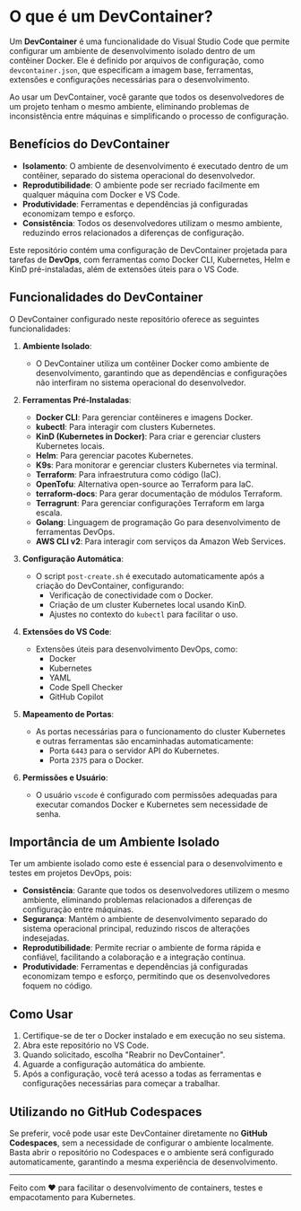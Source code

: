 # O que é um DevContainer?

Um **DevContainer** é uma funcionalidade do Visual Studio Code que permite configurar um ambiente de desenvolvimento isolado dentro de um contêiner Docker. Ele é definido por arquivos de configuração, como `devcontainer.json`, que especificam a imagem base, ferramentas, extensões e configurações necessárias para o desenvolvimento. 

Ao usar um DevContainer, você garante que todos os desenvolvedores de um projeto tenham o mesmo ambiente, eliminando problemas de inconsistência entre máquinas e simplificando o processo de configuração.

## Benefícios do DevContainer

- **Isolamento**: O ambiente de desenvolvimento é executado dentro de um contêiner, separado do sistema operacional do desenvolvedor.
- **Reprodutibilidade**: O ambiente pode ser recriado facilmente em qualquer máquina com Docker e VS Code.
- **Produtividade**: Ferramentas e dependências já configuradas economizam tempo e esforço.
- **Consistência**: Todos os desenvolvedores utilizam o mesmo ambiente, reduzindo erros relacionados a diferenças de configuração.

Este repositório contém uma configuração de DevContainer projetada para tarefas de **DevOps**, com ferramentas como Docker CLI, Kubernetes, Helm e KinD pré-instaladas, além de extensões úteis para o VS Code.

## Funcionalidades do DevContainer

O DevContainer configurado neste repositório oferece as seguintes funcionalidades:

1. **Ambiente Isolado**:
   - O DevContainer utiliza um contêiner Docker como ambiente de desenvolvimento, garantindo que as dependências e configurações não interfiram no sistema operacional do desenvolvedor.

2. **Ferramentas Pré-Instaladas**:
   - **Docker CLI**: Para gerenciar contêineres e imagens Docker.
   - **kubectl**: Para interagir com clusters Kubernetes.
   - **KinD (Kubernetes in Docker)**: Para criar e gerenciar clusters Kubernetes locais.
   - **Helm**: Para gerenciar pacotes Kubernetes.
   - **K9s**: Para monitorar e gerenciar clusters Kubernetes via terminal.
   - **Terraform**: Para infraestrutura como código (IaC).
   - **OpenTofu**: Alternativa open-source ao Terraform para IaC.
   - **terraform-docs**: Para gerar documentação de módulos Terraform.
   - **Terragrunt**: Para gerenciar configurações Terraform em larga escala.
   - **Golang**: Linguagem de programação Go para desenvolvimento de ferramentas DevOps.
   - **AWS CLI v2**: Para interagir com serviços da Amazon Web Services.

3. **Configuração Automática**:
   - O script `post-create.sh` é executado automaticamente após a criação do DevContainer, configurando:
     - Verificação de conectividade com o Docker.
     - Criação de um cluster Kubernetes local usando KinD.
     - Ajustes no contexto do `kubectl` para facilitar o uso.

4. **Extensões do VS Code**:
   - Extensões úteis para desenvolvimento DevOps, como:
     - Docker
     - Kubernetes
     - YAML
     - Code Spell Checker
     - GitHub Copilot

5. **Mapeamento de Portas**:
   - As portas necessárias para o funcionamento do cluster Kubernetes e outras ferramentas são encaminhadas automaticamente:
     - Porta `6443` para o servidor API do Kubernetes.
     - Porta `2375` para o Docker.

6. **Permissões e Usuário**:
   - O usuário `vscode` é configurado com permissões adequadas para executar comandos Docker e Kubernetes sem necessidade de senha.

## Importância de um Ambiente Isolado

Ter um ambiente isolado como este é essencial para o desenvolvimento e testes em projetos DevOps, pois:

- **Consistência**: Garante que todos os desenvolvedores utilizem o mesmo ambiente, eliminando problemas relacionados a diferenças de configuração entre máquinas.
- **Segurança**: Mantém o ambiente de desenvolvimento separado do sistema operacional principal, reduzindo riscos de alterações indesejadas.
- **Reprodutibilidade**: Permite recriar o ambiente de forma rápida e confiável, facilitando a colaboração e a integração contínua.
- **Produtividade**: Ferramentas e dependências já configuradas economizam tempo e esforço, permitindo que os desenvolvedores foquem no código.

## Como Usar

1. Certifique-se de ter o Docker instalado e em execução no seu sistema.
2. Abra este repositório no VS Code.
3. Quando solicitado, escolha "Reabrir no DevContainer".
4. Aguarde a configuração automática do ambiente.
5. Após a configuração, você terá acesso a todas as ferramentas e configurações necessárias para começar a trabalhar.

## Utilizando no GitHub Codespaces

Se preferir, você pode usar este DevContainer diretamente no **GitHub Codespaces**, sem a necessidade de configurar o ambiente localmente. Basta abrir o repositório no Codespaces e o ambiente será configurado automaticamente, garantindo a mesma experiência de desenvolvimento.

---

Feito com ❤️ para facilitar o desenvolvimento de containers, testes e empacotamento para Kubernetes.
